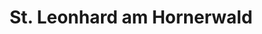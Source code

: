 ---
title: St. Leonhard am Hornerwald
url: /st-leonhard-am-hornerwald/
latitude: 48.607
longitude: 15.539
---